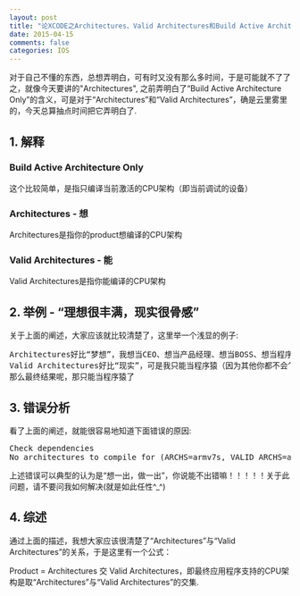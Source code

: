 ```yaml
---
layout: post
title: "论XCODE之Architectures、Valid Architectures和Build Active Architecture Only"
date: 2015-04-15
comments: false
categories: IOS
---
```


对于自己不懂的东西，总想弄明白，可有时又没有那么多时间，于是可能就不了了之，就像今天要讲的"Architectures", 之前弄明白了“Build Active Architecture Only”的含义，可是对于“Architectures”和“Valid Architectures”，确是云里雾里的，今天总算抽点时间把它弄明白了.

## 1. 解释

###  Build Active Architecture Only
 这个比较简单，是指只编译当前激活的CPU架构（即当前调试的设备）

###  Architectures	 - 想
 Architectures是指你的product想编译的CPU架构

###  Valid Architectures - 能
Valid Architectures是指你能编译的CPU架构

## 2. 举例 - “理想很丰满，现实很骨感”
关于上面的阐述，大家应该就比较清楚了，这里举一个浅显的例子:
<pre>
Architectures好比“梦想”，我想当CEO、想当产品经理、想当BOSS、想当程序猿
Valid Architectures好比“现实”，可是我只能当程序猿（因为其他你都不会^_^）
那么最终结果呢，那只能当程序猿了
</pre>

## 3. 错误分析
看了上面的阐述，就能很容易地知道下面错误的原因:
<pre>
Check dependencies
No architectures to compile for (ARCHS=armv7s, VALID_ARCHS=arm64).
</pre>
上述错误可以典型的认为是“想一出，做一出”，你说能不出错嘛！！！！！关于此问题，请不要问我如何解决(就是如此任性^_^)

## 4. 综述
通过上面的描述，我想大家应该很清楚了“Architectures”与“Valid Architectures”的关系，于是这里有一个公式：

Product = Architectures 交 Valid Architectures，即最终应用程序支持的CPU架构是取“Architectures”与“Valid Architectures”的交集.
